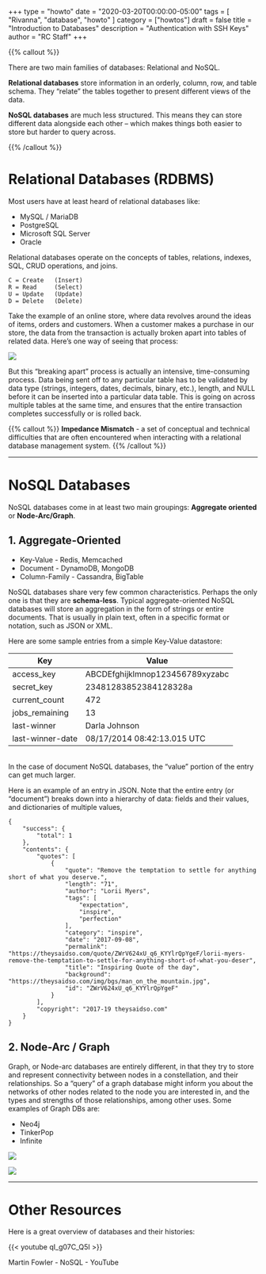 +++
type = "howto"
date = "2020-03-20T00:00:00-05:00" 
tags = [ "Rivanna", "database", "howto" ] 
category = ["howtos"]
draft = false 
title = "Introduction to Databases" 
description = "Authentication with SSH Keys" 
author = "RC Staff"
+++

{{% callout %}}
<p>
There are two main families of databases: Relational and NoSQL.
</p>
<p>
<b>Relational databases</b> store information in an orderly, column, row, and table schema. They “relate” the tables together to present different views of the data.
</p>
<p>
<b>NoSQL databases</b> are much less structured. This means they can store different data alongside each other – which makes things both easier to store but harder to query across.
</p>
{{% /callout %}}

# Relational Databases (RDBMS)

Most users have at least heard of relational databases like:

* MySQL / MariaDB
* PostgreSQL
* Microsoft SQL Server
* Oracle

Relational databases operate on the concepts of tables, relations, indexes, SQL, CRUD operations, and joins.

	C = Create   (Insert)
	R = Read     (Select)
	U = Update   (Update)
	D = Delete   (Delete)

Take the example of an online store, where data revolves around the ideas of items, orders and customers. When a customer makes a purchase in our store, the data from the transaction is actually broken apart into tables of related data. Here’s one way of seeing that process:

![](/images/howtos/databases/reldb.png)

But this “breaking apart” process is actually an intensive, time-consuming process. Data being sent off to
any particular table has to be validated by data type (strings, integers, dates, decimals, binary, etc.), length,
and NULL before it can be inserted into a particular data table. This is going on across multiple tables at
the same time, and ensures that the entire transaction completes successfully or is rolled back.

{{% callout %}}
<b>Impedance Mismatch</b> - a set of conceptual and technical difficulties that are often encountered when interacting with a relational database management system.
{{% /callout %}}

---

# NoSQL Databases

NoSQL databases come in at least two main groupings: **Aggregate oriented** or **Node-Arc/Graph**.

## 1. Aggregate-Oriented

* Key-Value - Redis, Memcached
* Document - DynamoDB, MongoDB
* Column-Family - Cassandra, BigTable

NoSQL databases share very few common characteristics. Perhaps the only one is that they are **schema-less**. Typical aggregate-oriented NoSQL databases will store an aggregation in the form of strings or entire documents. That is usually in plain text, often in a specific format or notation, such as JSON or XML.

Here are some sample entries from a simple Key-Value datastore:

<div>
<table class="table">
  <thead>
    <tr>
      <th>Key</th>
      <th>Value</th>
    </tr>
  </thead>
  <tbody>
    <tr>
      <td>access_key</td>
      <td>ABCDEfghijklmnop123456789xyzabc</td>
	</tr>
    <tr>
      <td>secret_key</td>
      <td>23481283852384128328a</td>
	</tr>
    <tr>
      <td>current_count</td>
      <td>472</td>
	</tr>
    <tr>
      <td>jobs_remaining</td>
      <td>13</td>
	</tr>
    <tr>
      <td>last-winner</td>
      <td>Darla Johnson</td>
	</tr>
    <tr>
      <td>last-winner-date</td>
      <td>08/17/2014 08:42:13.015 UTC</td>
	</tr>
  </tbody> 
</table>
</div>

<br>
In the case of document NoSQL databases, the “value” portion of the entry can get much larger.

Here is an example of an entry in JSON. Note that the entire entry (or “document”) breaks down into a hierarchy of data: fields and their values, and dictionaries of multiple values,

```
{
	"success": {
        "total": 1
    },
    "contents": {
        "quotes": [
            {
                "quote": "Remove the temptation to settle for anything short of what you deserve.",
                "length": "71",
                "author": "Lorii Myers",
                "tags": [
                    "expectation",
                    "inspire",
                    "perfection"
                ],
                "category": "inspire",
                "date": "2017-09-08",
                "permalink": "https://theysaidso.com/quote/ZWrV624xU_q6_KYYlrQpYgeF/lorii-myers-remove-the-temptation-to-settle-for-anything-short-of-what-you-deser",
                "title": "Inspiring Quote of the day",
                "background": "https://theysaidso.com/img/bgs/man_on_the_mountain.jpg",
                "id": "ZWrV624xU_q6_KYYlrQpYgeF"
            }
        ],
        "copyright": "2017-19 theysaidso.com"
    }
}
```

## 2. Node-Arc / Graph

Graph, or Node-arc databases are entirely different, in that they try to store and represent connectivity between nodes in a constellation, and their relationships. So a “query” of a graph database might inform you about the networks of other nodes related to the node you are interested in, and the types and strengths of those relationships, among other uses. Some examples of Graph DBs are:

* Neo4j
* TinkerPop
* Infinite

![](/images/howtos/databases/graph-nodes.png)

![](/images/howtos/databases/graphdb-property.png)

---

# Other Resources

Here is a great overview of databases and their histories:

{{< youtube qI_g07C_Q5I >}}

Martin Fowler - NoSQL - YouTube
